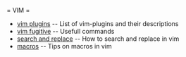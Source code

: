 = VIM =

  * [vim plugins](vim_plugins) -- List of vim-plugins and their descriptions
  * [vim fugitive](vim_fugitive) -- Usefull commands
  * [search and replace](search_and_replace) -- How to search and replace in vim
  * [macros](macros) -- Tips on macros in vim

